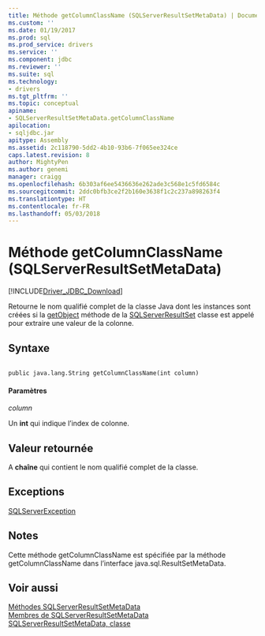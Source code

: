 ```yaml
---
title: Méthode getColumnClassName (SQLServerResultSetMetaData) | Documents Microsoft
ms.custom: ''
ms.date: 01/19/2017
ms.prod: sql
ms.prod_service: drivers
ms.service: ''
ms.component: jdbc
ms.reviewer: ''
ms.suite: sql
ms.technology:
- drivers
ms.tgt_pltfrm: ''
ms.topic: conceptual
apiname:
- SQLServerResultSetMetaData.getColumnClassName
apilocation:
- sqljdbc.jar
apitype: Assembly
ms.assetid: 2c118790-5dd2-4b10-93b6-7f065ee324ce
caps.latest.revision: 8
author: MightyPen
ms.author: genemi
manager: craigg
ms.openlocfilehash: 6b303af6ee5436636e262ade3c568e1c5fd6584c
ms.sourcegitcommit: 2ddc0bfb3ce2f2b160e3638f1c2c237a898263f4
ms.translationtype: HT
ms.contentlocale: fr-FR
ms.lasthandoff: 05/03/2018
---
```

# <a name="getcolumnclassname-method-sqlserverresultsetmetadata"></a>Méthode getColumnClassName (SQLServerResultSetMetaData)
[!INCLUDE[Driver_JDBC_Download](../../../includes/driver_jdbc_download.md)]

  Retourne le nom qualifié complet de la classe Java dont les instances sont créées si la [getObject](../../../connect/jdbc/reference/getobject-method-sqlserverresultset.md) méthode de la [SQLServerResultSet](../../../connect/jdbc/reference/sqlserverresultset-class.md) classe est appelé pour extraire une valeur de la colonne.  
  
## <a name="syntax"></a>Syntaxe  
  
```  
  
public java.lang.String getColumnClassName(int column)  
```  
  
#### <a name="parameters"></a>Paramètres  
 *column*  
  
 Un **int** qui indique l’index de colonne.  
  
## <a name="return-value"></a>Valeur retournée  
 A **chaîne** qui contient le nom qualifié complet de la classe.  
  
## <a name="exceptions"></a>Exceptions  
 [SQLServerException](../../../connect/jdbc/reference/sqlserverexception-class.md)  
  
## <a name="remarks"></a>Notes  
 Cette méthode getColumnClassName est spécifiée par la méthode getColumnClassName dans l’interface java.sql.ResultSetMetaData.  
  
## <a name="see-also"></a>Voir aussi  
 [Méthodes SQLServerResultSetMetaData](../../../connect/jdbc/reference/sqlserverresultsetmetadata-methods.md)   
 [Membres de SQLServerResultSetMetaData](../../../connect/jdbc/reference/sqlserverresultsetmetadata-members.md)   
 [SQLServerResultSetMetaData, classe](../../../connect/jdbc/reference/sqlserverresultsetmetadata-class.md)  
  
  
